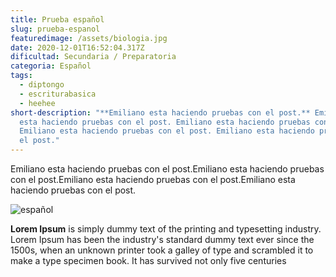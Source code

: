 ```yaml
---
title: Prueba español
slug: prueba-espanol
featuredimage: /assets/biologia.jpg
date: 2020-12-01T16:52:04.317Z
dificultad: Secundaria / Preparatoria
categoria: Español
tags:
  - diptongo
  - escriturabasica
  - heehee
short-description: "**Emiliano esta haciendo pruebas con el post.** Emiliano
  esta haciendo pruebas con el post. Emiliano esta haciendo pruebas con el post.
  Emiliano esta haciendo pruebas con el post. Emiliano esta haciendo pruebas con
  el post."
---
```

Emiliano esta haciendo pruebas con el post.Emiliano esta haciendo pruebas con el post.Emiliano esta haciendo pruebas con el post.Emiliano esta haciendo pruebas con el post.

![español](/assets/espanol.jpg "español")

<!--StartFragment-->

**Lorem Ipsum** is simply dummy text of the printing and typesetting industry. Lorem Ipsum has been the industry's standard dummy text ever since the 1500s, when an unknown printer took a galley of type and scrambled it to make a type specimen book. It has survived not only five centuries

<!--EndFragment-->